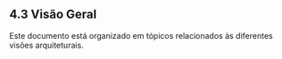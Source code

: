 ## 4.3 Visão Geral

Este documento está organizado em tópicos relacionados às diferentes visões arquiteturais.

